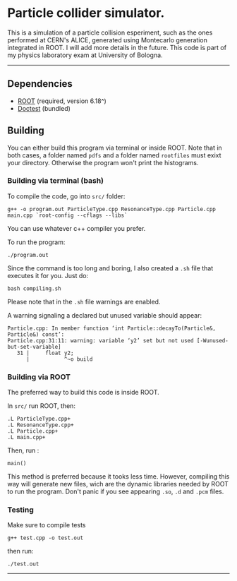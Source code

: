 # Particle collider simulator.
This is a simulation of a particle collision esperiment, such as the ones performed at CERN's ALICE, generated using Montecarlo generation integrated in ROOT. I 
will add more details in the future. This code is part of my physics laboratory exam at University of Bologna.

--------------------------------------------------------------------------------

## Dependencies
- [ROOT](https://root.cern/) (required, version 6.18^)
- [Doctest](https://github.com/onqtam/doctest) (bundled)

## Building
You can either build this program via terminal or inside ROOT.
Note that in both cases, a folder named ```pdfs``` and a folder named ```rootfiles``` must exixt your directory. Otherwise the program won't print the histograms.

### Building via terminal (bash)
To compile the code, go into ```src/``` folder:
```shell
g++ -o program.out ParticleType.cpp ResonanceType.cpp Particle.cpp main.cpp `root-config --cflags --libs`
```
You can use whatever c++ compiler you prefer.

To run the program:
```shell
./program.out
```

Since the command is too long and boring, I also created a ```.sh``` file that executes it for you. Just do:
```shell
bash compiling.sh
```
Please note that in the ```.sh``` file warnings are enabled.

A warning signaling a declared but unused variable should appear:
```shell
Particle.cpp: In member function ‘int Particle::decayTo(Particle&, Particle&) const’:
Particle.cpp:31:11: warning: variable ‘y2’ set but not used [-Wunused-but-set-variable]
   31 |     float y2;
      |           ^~o build 
```
### Building via ROOT
The preferred way to build this code is inside ROOT.

In ```src/``` run ROOT, then:
```shell
.L ParticleType.cpp+
.L ResonanceType.cpp+
.L Particle.cpp+
.L main.cpp+
```
Then, run :
```shell
main()
```
This method is preferred because it tooks less time. However, compiling this way will generate new files, wich are the dynamic libraries needed by ROOT to run 
the program. Don't panic if you see appearing ```.so```, ```.d``` and ```.pcm``` files.

### Testing
Make sure to compile tests
```shell
g++ test.cpp -o test.out
```
then run:
```shell
./test.out
```

--------------------------------------------------------------------------------
